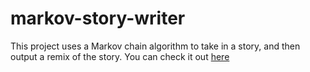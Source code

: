 # markov-story-writer
This project uses a Markov chain algorithm to take in a story, and then output a remix of the story. You can check it out [here](http://markov-story-writer.herokuapp.com/)
